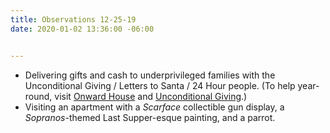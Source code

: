 ```yaml
---
title: Observations 12-25-19
date: 2020-01-02 13:36:00 -06:00


---
```


- Delivering gifts and cash to underprivileged families with the Unconditional Giving / Letters to Santa / 24 Hour people. (To help year-round, visit [Onward House](https://onwardhouse.org/) and [Unconditional Giving](https://www.unconditionalgiving.org/).)
- Visiting an apartment with a *Scarface* collectible gun display, a *Sopranos*-themed Last Supper-esque painting, and a parrot.